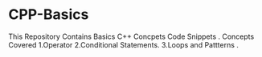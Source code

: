 # CPP-Basics

This Repository Contains Basics C++ Concpets Code Snippets .
Concepts Covered 
1.Operator
2.Conditional Statements.
3.Loops and Pattterns .
